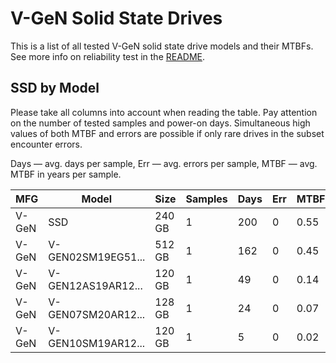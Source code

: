 V-GeN Solid State Drives
========================

This is a list of all tested V-GeN solid state drive models and their MTBFs. See
more info on reliability test in the [README](https://github.com/linuxhw/SMART).

SSD by Model
------------

Please take all columns into account when reading the table. Pay attention on the
number of tested samples and power-on days. Simultaneous high values of both MTBF
and errors are possible if only rare drives in the subset encounter errors.

Days — avg. days per sample,
Err  — avg. errors per sample,
MTBF — avg. MTBF in years per sample.

| MFG       | Model              | Size   | Samples | Days  | Err   | MTBF   |
|-----------|--------------------|--------|---------|-------|-------|--------|
| V-GeN     | SSD                | 240 GB | 1       | 200   | 0     | 0.55   |
| V-GeN     | V-GEN02SM19EG51... | 512 GB | 1       | 162   | 0     | 0.45   |
| V-GeN     | V-GEN12AS19AR12... | 120 GB | 1       | 49    | 0     | 0.14   |
| V-GeN     | V-GEN07SM20AR12... | 128 GB | 1       | 24    | 0     | 0.07   |
| V-GeN     | V-GEN10SM19AR12... | 120 GB | 1       | 5     | 0     | 0.02   |
